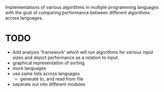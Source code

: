 Implementations of various algorithms in multiple programming languages with the goal of comparing performance between different algorithms across languages.

TODO
=====

- Add analysis 'framework' which will run algorithms for various input sizes and depict performance as a relation to input.  
- graphical representation of sorting
- more languages
- use same lists across languages
	- generate to, and read from file
- separate out into different modules